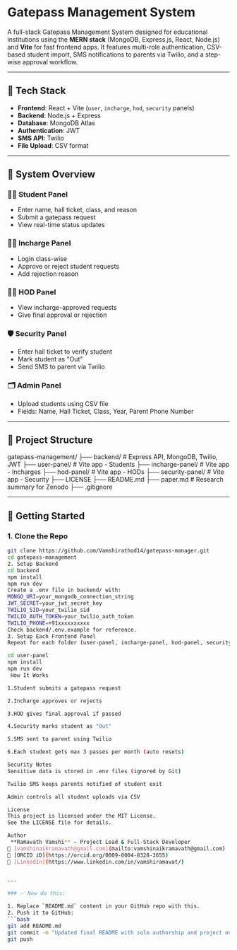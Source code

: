 # Gatepass Management System

A full-stack Gatepass Management System designed for educational institutions using the **MERN stack** (MongoDB, Express.js, React, Node.js) and **Vite** for fast frontend apps. It features multi-role authentication, CSV-based student import, SMS notifications to parents via Twilio, and a step-wise approval workflow.

---

## 🔧 Tech Stack

- **Frontend**: React + Vite (`user`, `incharge`, `hod`, `security` panels)
- **Backend**: Node.js + Express
- **Database**: MongoDB Atlas
- **Authentication**: JWT
- **SMS API**: Twilio
- **File Upload**: CSV format

---

## 📌 System Overview

### 👨‍🎓 Student Panel
- Enter name, hall ticket, class, and reason
- Submit a gatepass request
- View real-time status updates

### 👨‍🏫 Incharge Panel
- Login class-wise
- Approve or reject student requests
- Add rejection reason

### 👩‍🏫 HOD Panel
- View incharge-approved requests
- Give final approval or rejection

### 🛡 Security Panel
- Enter hall ticket to verify student
- Mark student as "Out"
- Send SMS to parent via Twilio

### 🗂 Admin Panel
- Upload students using CSV file
- Fields: Name, Hall Ticket, Class, Year, Parent Phone Number

---

## 📁 Project Structure
gatepass-management/
├── backend/ # Express API, MongoDB, Twilio, JWT
├── user-panel/ # Vite app - Students
├── incharge-panel/ # Vite app - Incharges
├── hod-panel/ # Vite app - HODs
├── security-panel/ # Vite app - Security
├── LICENSE
├── README.md
├── paper.md # Research summary for Zenodo
├── .gitignore


---

## 🚀 Getting Started

### 1. Clone the Repo

```bash
git clone https://github.com/Vamshirathod14/gatepass-manager.git
cd gatepass-management
2. Setup Backend
cd backend
npm install
npm run dev
Create a .env file in backend/ with:
MONGO_URI=your_mongodb_connection_string
JWT_SECRET=your_jwt_secret_key
TWILIO_SID=your_twilio_sid
TWILIO_AUTH_TOKEN=your_twilio_auth_token
TWILIO_PHONE=+91xxxxxxxxxx
Check backend/.env.example for reference.
3. Setup Each Frontend Panel
Repeat for each folder (user-panel, incharge-panel, hod-panel, security-panel):

cd user-panel
npm install
npm run dev
 How It Works

1.Student submits a gatepass request

2.Incharge approves or rejects

3.HOD gives final approval if passed

4.Security marks student as "Out"

5.SMS sent to parent using Twilio

6.Each student gets max 3 passes per month (auto resets)

Security Notes
Sensitive data is stored in .env files (ignored by Git)

Twilio SMS keeps parents notified of student exit

Admin controls all student uploads via CSV

License
This project is licensed under the MIT License.
See the LICENSE file for details.

Author
 **Ramavath Vamshi** – Project Lead & Full-Stack Developer  
📧 [vamshinaikramavath@gmail.com](mailto:vamshinaikramavath@gmail.com)  
🔗 [ORCID iD](https://orcid.org/0009-0004-8328-3655)  
🔗 [LinkedIn](https://www.linkedin.com/in/vamshiramavat/)


---

### ✅ Now do this:

1. Replace `README.md` content in your GitHub repo with this.
2. Push it to GitHub:
```bash
git add README.md
git commit -m "Updated final README with solo authorship and project overview"
git push


